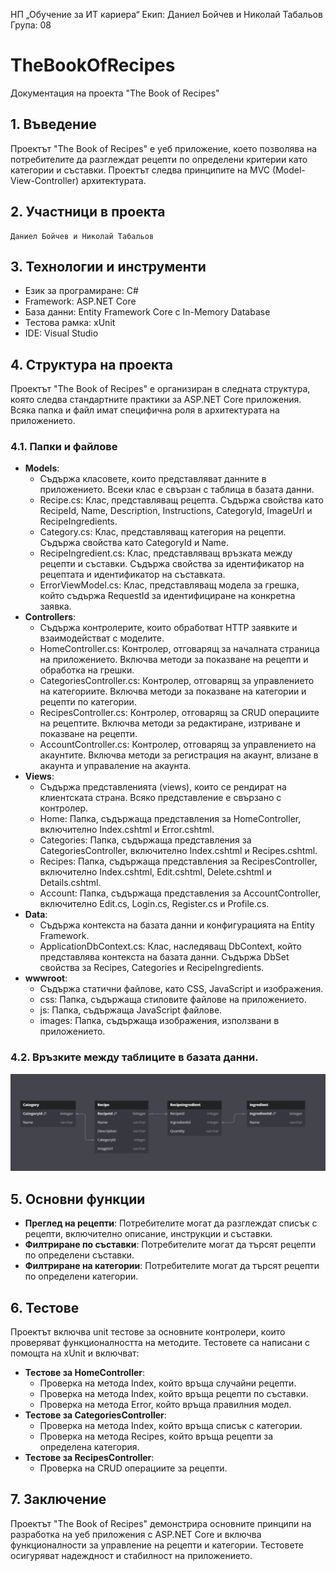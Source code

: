 НП „Обучение за ИТ кариера“ Екип: Даниел Бойчев и Николай Табальов Група: 08

# TheBookOfRecipes
Документация на проекта "The Book of Recipes"
## 1. Въведение
Проектът "The Book of Recipes" е уеб приложение, което позволява на потребителите да разглеждат рецепти по определени критерии като категории и съставки. Проектът следва принципите на MVC (Model-View-Controller) архитектурата.
## 2. Участници в проекта
	Даниел Бойчев и Николай Табальов
## 3. Технологии и инструменти
  *	Език за програмиране: C#  
  *	Framework: ASP.NET Core  
  *	База данни: Entity Framework Core с In-Memory Database  
  *	Тестова рамка: xUnit  
  *	IDE: Visual Studio  
## 4. Структура на проекта
Проектът "The Book of Recipes" е организиран в следната структура, която следва стандартните практики за ASP.NET Core приложения. Всяка папка и файл имат специфична роля в архитектурата на приложението.
### 4.1. Папки и файлове
  * **Models**:
    *	Съдържа класовете, които представляват данните в приложението. Всеки клас е свързан с таблица в базата данни.  
    *	Recipe.cs: Клас, представляващ рецепта. Съдържа свойства като RecipeId, Name, Description, Instructions, CategoryId, ImageUrl и RecipeIngredients.  
    *	Category.cs: Клас, представляващ категория на рецепти. Съдържа свойства като CategoryId и Name.  
    *	RecipeIngredient.cs: Клас, представляващ връзката между рецепти и съставки. Съдържа свойства за идентификатор на рецептата и идентификатор на съставката.  
    *	ErrorViewModel.cs: Клас, представляващ модела за грешка, който съдържа RequestId за идентифициране на конкретна заявка.  
  *	**Controllers**:  
    *	Съдържа контролерите, които обработват HTTP заявките и взаимодействат с моделите.  
    *	HomeController.cs: Контролер, отговарящ за началната страница на приложението. Включва методи за показване на рецепти и обработка на грешки.  
    *	CategoriesController.cs: Контролер, отговарящ за управлението на категориите. Включва методи за показване на категории и рецепти по категории.  
    *	RecipesController.cs: Контролер, отговарящ за CRUD операциите на рецептите. Включва методи за редактиране, изтриване и показване на рецепти.  
    *	AccountController.cs: Контролер, отговарящ за управлението на акаунтите. Включва методи за регистрация на акаунт, влизане в акаунта и управаление на акаунта.  
  *	**Views**:  
    *	Съдържа представленията (views), които се рендират на клиентската страна. Всяко представление е свързано с контролер.  
    *	Home: Папка, съдържаща представления за HomeController, включително Index.cshtml и Error.cshtml.  
    *	Categories: Папка, съдържаща представления за CategoriesController, включително Index.cshtml и Recipes.cshtml.  
    *	Recipes: Папка, съдържаща представления за RecipesController, включително Index.cshtml, Edit.cshtml, Delete.cshtml и Details.cshtml.  
    *	Account: Папка, съдържаща представления за AccountController, включително Edit.cs, Login.cs, Register.cs и
  Profile.cs.  
  *	**Data**:  
    *	Съдържа контекста на базата данни и конфигурацията на Entity Framework.  
    *	ApplicationDbContext.cs: Клас, наследяващ DbContext, който представлява контекста на базата данни. Съдържа DbSet свойства за Recipes, Categories и RecipeIngredients.  
  *	**wwwroot**:  
    *	Съдържа статични файлове, като CSS, JavaScript и изображения.  
    *	css: Папка, съдържаща стиловите файлове на приложението.  
    *	js: Папка, съдържаща JavaScript файлове.  
    *	images: Папка, съдържаща изображения, използвани в приложението.  
### 4.2. Връзките между таблиците в базата данни.
 ![alt text](https://github.com/DaniDagami/TheBookOfRecipes/blob/main/databaseDesign.png)
## 5. Основни функции
  *	**Преглед на рецепти**: Потребителите могат да разглеждат списък с рецепти, включително описание, инструкции и съставки.  
  *	**Филтриране по съставки**: Потребителите могат да търсят рецепти по определени съставки.    
  *	**Филтриране на категории**: Потребителите могат да търсят рецепти по определени категории.  
## 6. Тестове
  Проектът включва unit тестове за основните контролери, които проверяват функционалността на методите. Тестовете са написани с помощта на xUnit и включват:  
  *	**Тестове за HomeController**:  
    *	Проверка на метода Index, който връща случайни рецепти.  
    *	Проверка на метода Index, който връща рецепти по съставки.  
    *	Проверка на метода Error, който връща правилния модел.  
  *	**Тестове за CategoriesController**:  
    *	Проверка на метода Index, който връща списък с категории.  
    *	Проверка на метода Recipes, който връща рецепти за определена категория.  
  *	**Тестове за RecipesController**:  
    *	Проверка на CRUD операциите за рецепти.  
## 7. Заключение
Проектът "The Book of Recipes" демонстрира основните принципи на разработка на уеб приложения с ASP.NET Core и включва функционалности за управление на рецепти и категории. Тестовете осигуряват надеждност и стабилност на приложението.

